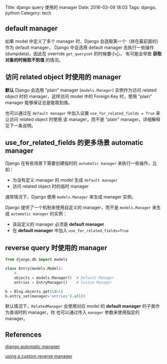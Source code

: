 Title: django query 使用的 manager
Date: 2016-03-09 18:03
Tags: django, python
Category: tech


## default manager

如果 model 中定义了多个 manager 时，Django 会选取第一个（排在最前面的）作为 default manager，
Django 中会选用 default manager 去执行一些操作 (dumpdata)，因此在 override `get_queryset` 的时候要小心，
有可能会导致 **获取对象的时候取不到值** 的情况。

## 访问 related object 时使用的 manager

**默认** Django 会选用 "plain" manager (`models.Manager`) 实例作为访问 related object 时的
manager，这样访问 model 中的 Foreign Key 时，使用 "plain" manager 能够保证总是能取到值。

也可以通过在 `default manager` 中加入设置 `use_for_related_fields = True` 来让访问 related object 时使用
该 manager，而不是 "plain" manager。详细解释见下一条说明。

## use_for_related_fields 的更多场景 automatic manager

Django 在有些场景下需要创建临时的 `automatic manager` 来执行一些操作，比如：  
- 为没有定义 manager 的 model 生成 `default manager`
- 访问 related object 时的临时 manager

通常情况下，Django 使用 `models.Manager` 来生成 manager 实例。

Django 提供了一个机制来使用自定义的 manager，而不是 `models.Manager` 来生成 `automatic manager` 的实例：  
- 该自定义的 manager 必须是 **default manager**
- 在 **default manager** 中加入 `use_for_related_fields=True`

## reverse query 时使用的 manager
```python
from django.db import models

class Entry(models.Model):
    #...
    objects = models.Manager()  # Default Manager
    entries = EntryManager()    # Custom Manager

b = Blog.objects.get(id=1)
b.entry_set(manager='entries').all()
```
默认情况下，`RelatedManager` 会使用对应 model 的 **default manager** 的子类作为查询时的 manager，你
也可以通过传入 `manager` 参数来使用指定的 manager。


## References
[django automatic manager ](https://docs.djangoproject.com/en/1.9/topics/db/managers/#controlling-automatic-manager-types)

[using a custom reverse manager](https://docs.djangoproject.com/en/1.9/topics/db/queries/#using-a-custom-reverse-manager)
